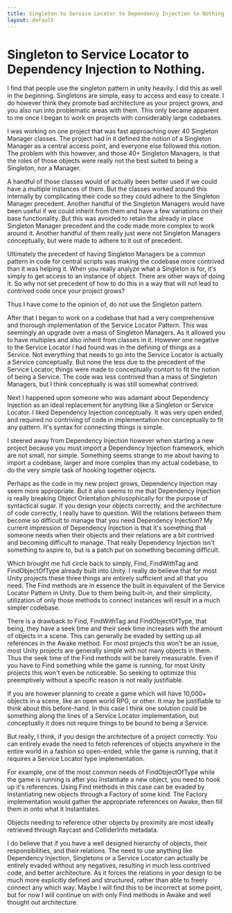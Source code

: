 ```yaml
---
title: Singleton to Service Locator to Dependency Injection to Nothing
layout: default
---
```


# Singleton to Service Locator to Dependency Injection to Nothing.

I find that people use the singleton pattern in unity heavily. I did this as well in the beginning. Singletons are simple, easy to access and easy to create. I do however think they promote bad architecture as your project grows, and you also run into problematic areas with them. This only became apparent to me once I began to work on projects with considerably large codebases.

I was working on one project that was fast approaching over 40 Singleton Manager classes. The project had in it defined the notion of a Singleton Manager as a central access point, and everyone else followed this notion. The problem with this however, and those 40+ Singleton Managers, is that the roles of those objects were really not the best suited to being a Singleton, nor a Manager.

A handful of those classes would of actually been better used if we could have a multiple instances of them. But the classes worked around this internally by complicating their code so they could adhere to the Singleton Manager precedent. Another handful of the Singleton Managers would have been useful if we could inherit from them and have a few variations on their base functionality. But this was avoided to retain the already in place Singleton Manager precedent and the code made more complex to work around it. Another handful of them really just were not Singleton Managers conceptually, but were made to adhere to it out of precedent.

Ultimately the precedent of having Singleton Managers be a common pattern in code for central scripts was making the codebase more contrived than it was helping it. When you really analyze what a Singleton is for, it's simply to get access to an instance of object. There are other ways of doing it. So why not set precedent of how to do this in a way that will not lead to contrived code once your project grows?

Thus I have come to the opinion of, do not use the Singleton pattern.

After that I began to work on a codebase that had a very comprehensive and thorough implementation of the Service Locator Pattern. This was seemingly an upgrade over a mass of Singleton Managers. As it allowed you to have multiples and also inherit from classes in it. However one negative to the Service Locator I had found was in the defining of things as a Service. Not everything that needs to go into the Service Locator is actually a Service conceptually. But none the less due to the precedent of the Service Locator, things were made to conceptually contort to fit the notion of being a Service. The code was less contrived than a mass of Singleton Managers, but I think conceptually is was still somewhat contrived.

Next I happened upon someone who was adamant about Dependency Injection as an ideal replacement for anything like a Singleton or Service Locator. I liked Dependency Injection conceptually. It was very open ended, and required no contriving of code in implementation nor conceptually to fit any pattern. It's syntax for connecting things is simple.

I steered away from Dependency Injection however when starting a new project because you must import a Dependency Injection framework, which are not small, nor simple. Something seems strange to me about having to import a codebase, larger and more complex than my actual codebase, to do the very simple task of hooking together objects.

Perhaps as the code in my new project grows, Dependency Injection may seem more appropriate. But it also seems to me that Dependency Injection is really breaking Object Orientation philosophically for the purpose of syntactical sugar. If you design your objects correctly, and the architecture of code correctly, I really have to question. Will the relations between them become so difficult to manage that you need Dependency Injection? My current impression of Dependency Injection is that it's something that someone needs when their objects and their relations are a bit contrived and becoming difficult to manage. That really Dependency Injection isn't something to aspire to, but is a patch put on something becoming difficult.

Which brought me full circle back to simply, Find, FindWithTag and FindObjectOfType already built into Unity. I really do believe that for most Unity projects these three things are entirely sufficient and all that you need. The Find methods are in essence the built in equivalent of the Service Locator Pattern in Unity. Due to them being built-in, and their simplicity, utilization of only those methods to connect instances will result in a much simpler codebase.

There is a drawback to Find, FindWithTag and FindObjectOfType, that being, they have a seek time and their seek time increases with the amount of objects in a scene. This can generally be evaded by setting up all references in the Awake method. For most projects this won't be an issue, most Unity projects are generally simple with not many objects in them. Thus the seek time of the Find methods will be barely measurable. Even if you have to Find something while the game is running, for most Unity projects this won't even be noticeable. So seeking to optimize this preemptively without a specific reason is not really justifiable.

If you are however planning to create a game which will have 10,000+ objects in a scene, like an open world RPG, or other. It may be justifiable to think about this before-hand. In this case I think one solution could be something along the lines of a Service Locator implementation, but conceptually it does not require things to be bound to being a Service.

But really, I think, if you design the architecture of a project correctly. You can entirely evade the need to fetch references of objects anywhere in the entire world in a fashion so open-ended, while the game is running, that it requires a Service Locator type implementation.

For example, one of the most common needs of FindObjectOfType while the game is running is after you Instantiate a new object, you need to hook up it's references. Using Find methods in this case can be evaded by Instantiating new objects through a Factory of some kind. The Factory implementation would gather the appropriate references on Awake, then fill them in onto what it Instantiates.

Objects needing to reference other objects by proximity are most ideally retrieved through Raycast and ColliderInfo metadata.

I do believe that if you have a well designed hierarchy of objects, their responsibilities, and their relations. The need to use anything like Dependency Injection, Singletons or a Service Locator can actually be entirely evaded without any negatives, resulting in much less contrived code, and better architecture. As it forces the relations in your design to be much more explicitly defined and structured, rather than able to freely connect any which way. Maybe I will find this to be incorrect at some point, but for now I will continue on with only Find methods in Awake and well thought out architecture.
